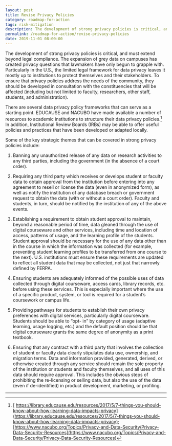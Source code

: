 ```yaml
---
layout: post
title: Revise Privacy Policies
category: roadmap-for-action
tags: risk-mitigation
description: The development of strong privacy policies is critical, and must extend beyond legal compliance.
permalink: /roadmap-for-action/revise-privacy-policies
date: 2019-11-01 08:00:00
---
```


The development of strong privacy policies is critical, and must extend beyond legal compliance. The expansion of grey data on campuses has created privacy questions that lawmakers have only begun to grapple with. Particularly in the U.S., the limited legal framework for data privacy leaves it mostly up to institutions to protect themselves and their stakeholders. To ensure that privacy policies address the needs of the community, they should be developed in consultation with the constituencies that will be affected (including but not limited to faculty, researchers, other staff, students, and administration).

There are several data privacy policy frameworks that can serve as a starting point. EDUCAUSE and NACUBO have made available a number of resources to academic institutions to structure their data privacy policies.[^8] In addition, Institutional Review Boards (IRBs) may be able to offer useful policies and practices that have been developed or adapted locally.

Some of the key strategic themes that can be covered in strong privacy policies include:

1. Banning any unauthorized release of any data on research activities to any third parties, including the government (in the absence of a court order).

2. Requiring any third party which receives or develops student or faculty data to obtain approval from the institution before entering into any agreement to resell or license the data (even in anonymized form), as well as notify the institution of any database breach or government request to obtain the data (with or without a court order). Faculty and students, in turn, should be notified by the institution of any of the above events.

3. Establishing a requirement to obtain student approval to maintain, beyond a reasonable period of time, data gleaned through the use of digital courseware and other services, including time and location of access, patterns of usage, and the learning profile of the students. Student approval should be necessary for the use of any data other than in the course in which the information was collected (for example, preventing student learning profiles to be transferred from one course to the next). U.S. institutions must ensure these requirements are updated to reflect all student data that may be collected, not just that narrowly defined by FERPA.

4. Ensuring students are adequately informed of the possible uses of data collected through digital courseware, access cards, library records, etc. before using these services. This is especially important where the use of a specific product, system, or tool is required for a student’s coursework or campus life.

5. Providing pathways for students to establish their own privacy preferences with digital services, particularly digital courseware. Students should be able to “opt- in” by category of usage (adaptive learning, usage logging, etc.) and the default position should be that digital courseware grants the same degree of anonymity as a print textbook.

6. Ensuring that any contract with a third party that involves the collection of student or faculty data clearly stipulates data use, ownership, and migration terms. Data and information provided, generated, derived, or otherwise created through any service should remain the sole property of the institution or students and faculty themselves, and all uses of this data should require approval. This includes the obvious steps of prohibiting the re-licensing or selling data, but also the use of the data (even if de-identified) in product development, marketing, or profiling.

***
[^8]: [ https://library.educause.edu/resources/2017/5/7-things-you-should-know-about-how-learning-data-impacts-privacy](https://library.educause.edu/resources/2017/5/7-things-you-should-know-about-how-learning-data-impacts-privacy); [https://www.nacubo.org/Topics/Privacy-and-Data-Security/Privacy-Data-Security-Resources](https://www.nacubo.org/Topics/Privacy-and-Data-Security/Privacy-Data-Security-Resources)
